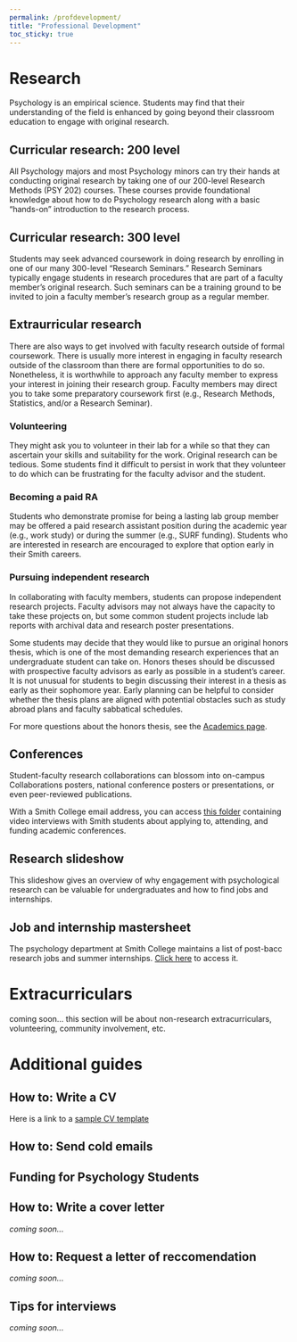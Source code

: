 ```yaml
---
permalink: /profdevelopment/
title: "Professional Development"
toc_sticky: true
---
```


# Research
Psychology is an empirical science. Students may find that their understanding of the field is enhanced by going beyond their classroom education to engage with original research. 

## Curricular research: 200 level
All Psychology majors and most Psychology minors can try their hands at conducting original research by taking one of our 200-level Research Methods (PSY 202) courses. These courses provide foundational knowledge about how to do Psychology research along with a basic “hands-on” introduction to the research process. 

## Curricular research: 300 level
Students may seek advanced coursework in doing research by enrolling in one of our many 300-level “Research Seminars.” Research Seminars typically engage students in research procedures that are part of a faculty member’s original research. Such seminars can be a training ground to be invited to join a faculty member’s research group as a regular member. 

## Extraurricular research
There are also ways to get involved with faculty research outside of formal coursework. There is usually more interest in engaging in faculty research outside of the classroom than there are formal opportunities to do so. Nonetheless, it is worthwhile to approach any faculty member to express your interest in joining their research group. Faculty members may direct you to take some preparatory coursework first (e.g., Research Methods, Statistics, and/or a Research Seminar). 

### Volunteering
They might ask you to volunteer in their lab for a while so that they can ascertain your skills and suitability for the work. Original research can be tedious. Some students find it difficult to persist in work that they volunteer to do which can be frustrating for the faculty advisor and the student. 

### Becoming a paid RA
Students who demonstrate promise for being a lasting lab group member may be offered a paid research assistant position during the academic year (e.g., work study) or during the summer (e.g., SURF funding). Students who are interested in research are encouraged to explore that option early in their Smith careers. 

### Pursuing independent research
In collaborating with faculty members, students can propose independent research projects. Faculty advisors may not always have the capacity to take these projects on, but some common student projects include lab reports with archival data and research poster presentations.

Some students may decide that they would like to pursue an original honors thesis, which is one of the most demanding research experiences that an undergraduate student can take on. Honors theses should be discussed with prospective faculty advisors as early as possible in a student’s career. It is not unusual for students to begin discussing their interest in a thesis as early as their sophomore year. Early planning can be helpful to consider whether the thesis plans are aligned with potential obstacles such as study abroad plans and faculty sabbatical schedules. 

For more questions about the honors thesis, see the [Academics page](https://smith-psychology-club.github.io/academic/#honors-thesis-in-psychology).

## Conferences
Student-faculty research collaborations can blossom into on-campus Collaborations posters, national conference posters or presentations, or even peer-reviewed publications.

With a Smith College email address, you can access [this folder](https://drive.google.com/drive/folders/1IAqTEvaSzVVazCcxuXR1Lb2-tcntJ8Q7?usp=sharing) containing video interviews with Smith students about applying to, attending, and funding academic conferences.

## Research slideshow
This slideshow gives an overview of why engagement with psychological research can be valuable for undergraduates and how to find jobs and internships.
<object data="../assets/research.pdf" width="1000" height="1000" type='application/pdf'></object>

## Job and internship mastersheet
The psychology department at Smith College maintains a list of post-bacc research jobs and summer internships. [Click here](https://docs.google.com/spreadsheets/d/1LuaMWjDd07UBR94SDn0MjhPqaB1gqrv0h3rPE2G73cA/edit?usp=sharing) to access it.

# Extracurriculars
coming soon...
this section will be about non-research extracurriculars, volunteering, community involvement, etc.

# Additional guides

## How to: Write a CV
<object data="../assets/Guide to Writing a Psychology CV.pdf" width="1000" height="1000" type='application/pdf'></object>

Here is a link to a [sample CV template](https://docs.google.com/document/d/1Zja9VORfgEzS9WiPOrI6d3Va8Y0wxac3yIxjZIgId1w/edit?usp=sharing)

## How to: Send cold emails
<object data="../assets/How to _cold email_.pdf" width="1000" height="1000" type='application/pdf'></object>

## Funding for Psychology Students
<object data="../assets/Finding funding.pdf" width="1000" height="1000" type='application/pdf'></object>

## How to: Write a cover letter
*coming soon...*

## How to: Request a letter of reccomendation
*coming soon...*

## Tips for interviews
*coming soon...*
